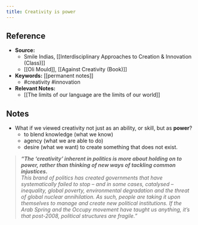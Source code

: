 ```yaml
---
title: Creativity is power
---
```

## Reference
- **Source:** 
	- Smile Indias, [[Interdisciplinary Approaches to Creation & Innovation (Class)]]
	- [[Oli Mould]], [[Against Creativity (Book)]]
- **Keywords:** [[permanent notes]]
	- #creativity #innovation 
- **Relevant Notes:**
	- [[The limits of our language are the limits of our world]]
## Notes
- What if we viewed creativity not just as an ability, or skill, but as **power**?
	- to blend knowledge (what we know)
	- agency (what we are able to do)
	- desire (what we want) to create something that does not exist.
> **_“The ‘creativity’ inherent in politics is more about holding on to power, rather than thinking of new ways of tackling common injustices._**  
> _This brand of politics has created governments that have systematically failed to stop – and in some cases, catalysed – inequality, global poverty, environmental degradation and the threat of global nuclear annihilation. As such, people are taking it upon themselves to manage and create new political institutions. If the Arab Spring and the Occupy movement have taught us anything, it’s that post-2008, political structures are fragile.”_